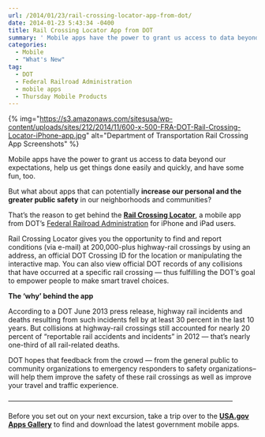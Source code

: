```yaml
---
url: /2014/01/23/rail-crossing-locator-app-from-dot/
date: 2014-01-23 5:43:34 -0400
title: Rail Crossing Locator App from DOT
summary: ' Mobile apps have the power to grant us access to data beyond our expectations, help us get things done easily and quickly, and have some fun, too. But what about apps that can potentially increase our personal and the greater public safety in our neighborhoods and communities?'
categories:
  - Mobile
  - "What's New"
tag:
  - DOT
  - Federal Railroad Administration
  - mobile apps
  - Thursday Mobile Products
---
```


{% img="https://s3.amazonaws.com/sitesusa/wp-content/uploads/sites/212/2014/11/600-x-500-FRA-DOT-Rail-Crossing-Locator-iPhone-app.jpg" alt="Department of Transportation Rail Crossing App Screenshots" %}

Mobile apps have the power to grant us access to data beyond our expectations, help us get things done easily and quickly, and have some fun, too.

But what about apps that can potentially **increase our personal and the greater public safety** in our neighborhoods and communities?

That&#8217;s the reason to get behind the [**Rail Crossing Locator**](https://itunes.apple.com/us/app/rail-crossing-locator/id643005214?mt=8), a mobile app from DOT&#8217;s [Federal Railroad Administration](http://www.fra.dot.gov/) for iPhone and iPad users.

Rail Crossing Locator gives you the opportunity to find and report conditions (via e-mail) at 200,000-plus highway-rail crossings by using an address, an official DOT Crossing ID for the location or  manipulating the interactive map.  You can also view official DOT records of any collisions that have occurred at a specific rail crossing &#8212; thus fulfilling the DOT&#8217;s goal to empower people to make smart travel choices.

**The &#8216;why&#8217; behind the app**

According to a DOT June 2013 press release, highway rail incidents and deaths resulting from such incidents fell by at least 30 percent in the last 10 years. But collisions at highway-rail crossings still accounted for nearly 20 percent of &#8220;reportable rail accidents and incidents&#8221; in 2012 &#8212; that&#8217;s nearly one-third of all rail-related deaths.

DOT hopes that feedback from the crowd &#8212; from the general public to community organizations to emergency responders to safety organizations&#8211; will help them improve the safety of these rail crossings as well as improve your travel and traffic experience.

&#8212;&#8212;&#8212;&#8212;&#8212;&#8212;&#8212;&#8212;&#8212;&#8212;&#8212;&#8212;&#8212;&#8212;&#8212;&#8212;&#8212;&#8212;&#8212;&#8212;&#8212;&#8212;&#8212;&#8212;&#8212;&#8212;&#8212;&#8212;&#8212;&#8212;&#8212;&#8212;&#8211;

Before you set out on your next excursion, take a trip over to the [**USA.gov Apps Gallery**](http://apps.usa.gov) to find and download the latest government mobile apps.